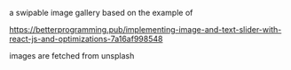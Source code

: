 a swipable image gallery based on the example of

https://betterprogramming.pub/implementing-image-and-text-slider-with-react-js-and-optimizations-7a16af998548

images are fetched from unsplash
